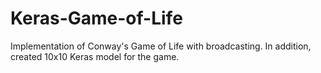 # Keras-Game-of-Life
 Implementation of Conway's Game of Life with broadcasting.  In addition, created 10x10 Keras model for the game.
